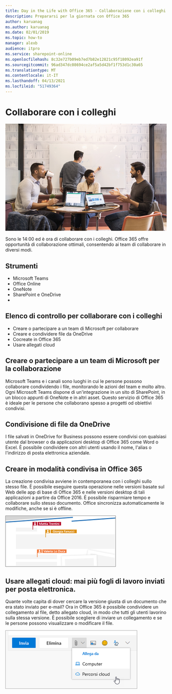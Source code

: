 ```yaml
---
title: Day in the Life with Office 365 - Collaborazione con i colleghi
description: Prepararsi per la giornata con Office 365
author: karuanag
ms.author: karuanag
ms.date: 02/01/2019
ms.topic: how-to
manager: alexb
audience: itpro
ms.service: sharepoint-online
ms.openlocfilehash: 8c32e727b09eb7ed7b82e12821c95f18092ea91f
ms.sourcegitcommit: 96ad347dc08694ce2af5a5d42bf1f753d1c30a65
ms.translationtype: MT
ms.contentlocale: it-IT
ms.lasthandoff: 04/13/2021
ms.locfileid: "51749364"
---
```

# <a name="collaborating-with-colleagues"></a>Collaborare con i colleghi

![Visualizzazione mentre si va a lavoro](media/ditl_collab.png)

Sono le 14:00 ed è ora di collaborare con i colleghi. Office 365 offre opportunità di collaborazione ottimali, consentendo ai team di collaborare in diversi modi. 

## <a name="tools"></a>Strumenti
- Microsoft Teams
- Office Online
- OneNote
- SharePoint e OneDrive
- 
## <a name="checklist-for-collaborating-with-colleagues"></a>Elenco di controllo per collaborare con i colleghi
- Creare o partecipare a un team di Microsoft per collaborare
- Creare e condividere file da OneDrive 
- Cocreate in Office 365 
- Usare allegati cloud

## <a name="create-or-join-a-microsoft-team-for-collaboration"></a>Creare o partecipare a un team di Microsoft per la collaborazione

Microsoft Teams e i canali sono luoghi in cui le persone possono collaborare condividendo i file, monitorando le azioni del team e molto altro. Ogni Microsoft Teams dispone di un'integrazione in un sito di SharePoint, in un blocco appunti di OneNote e in altri asset. Questo servizio di Office 365 è ideale per le persone che collaborano spesso a progetti od obiettivi condivisi. 

## <a name="share-files-from-your-onedrive"></a>Condivisione di file da OneDrive
I file salvati in OneDrive for Business possono essere condivisi con qualsiasi utente dal browser o da applicazioni desktop di Office 365 come Word o Excel. È possibile condividere con altri utenti usando il nome, l'alias o l'indirizzo di posta elettronica aziendale. 

## <a name="co-create-in-office-365"></a>Creare in modalità condivisa in Office 365
La creazione condivisa avviene in contemporanea con i colleghi sullo stesso file. È possibile eseguire questa operazione nelle versioni basate sul Web delle app di base di Office 365 e nelle versioni desktop di tali applicazioni a partire da Office 2016.  È possibile risparmiare tempo e collaborare sullo stesso documento. Office sincronizza automaticamente le modifiche, anche se si è offline. 

![Creazione in modalità condivisa in Word](media/ditl_coauth.png)

## <a name="use-cloud-attachments---stop-emailing-that-spreadsheet"></a>Usare allegati cloud: mai più fogli di lavoro inviati per posta elettronica.
Quante volte capita di dover cercare la versione giusta di un documento che era stato inviato per e-mail? Ora in Office 365 è possibile condividere un collegamento al file, detto allegato cloud, in modo che tutti gli utenti lavorino sulla stessa versione.  È possibile scegliere di inviare un collegamento e se le persone possono visualizzare o modificare il file. 

![Allegati cloud](media/ditl_cloudattach.png)

